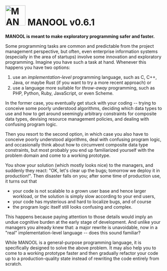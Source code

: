<img alt="MANOOL Logo" src="https://manool.org/MANOOL-Logo.png" width="64" height="64"> MANOOL v0.6.1
=====================================================================================================

**MANOOL is meant to make exploratory programming safer and faster.**

Some programming tasks are common and predictable from the project management perspective, but often, even enterprise information systems (especially in the
area of startups) involve some innovation and exploratory programming. Imagine you have such a task at hand. Whenever this happens you have two options:
  1. use an *implementation-level* programming language, such as C, C++, Java, or maybe Rust (if you want to try a more recent approach) or
  2. use a language more suitable for *throw-away* programming, such as PHP, Python, Ruby, JavaScript, or even Scheme.

In the former case, you eventually get stuck with your coding -- trying to conceive some poorly understood algorithms, deciding which data types to use and how
to get around seemingly arbitrary constraints for composite data types, devising resource management policies, and dealing with confusing program logic.

Then you resort to the second option, in which case you also have to conceive poorly understood algorithms, deal with confusing program logic, and occasionally
think about how to circumvent composite data type constraints, but most probably you end up familiarized yourself with the problem domain and come to a working
prototype.

You show your solution (which mostly looks nice) to the managers, and suddenly they react: "OK, let's clear up the bugs; tomorrow we deploy it in production!".
Then disaster falls on you; after some time of production use, it turns out that
  * your code is not scalable to a grown user base and hence larger workload, or the solution is simply slow according to your end users,
  * your code has mysterious and hard to localize bugs, and of course
  * the program logic itself still looks confusing and complex.

  This happens because paying attention to those details would imply an undue cognitive burden at the early stage of development. And unlike your managers you
already knew that: a major rewrite is unavoidable, now in a "real" implementation-level language -- does this sound familiar?

While MANOOL is a general-purpose programming language, it is specifically designed to solve the above problem. It may also help you to come to a working
prototype faster and then gradually refactor your code up to a production-quality state instead of rewriting the code entirely from scratch.
